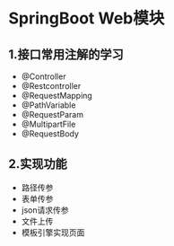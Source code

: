 # SpringBoot Web模块
## 1.接口常用注解的学习
- @Controller
- @Restcontroller
- @RequestMapping
- @PathVariable
- @RequestParam
- @MultipartFile
- @RequestBody

## 2.实现功能
- 路径传参
- 表单传参
- json请求传参
- 文件上传
- 模板引擎实现页面